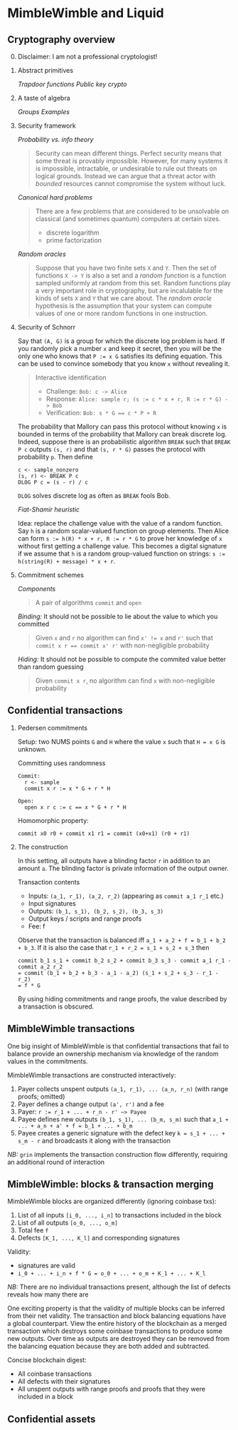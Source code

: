MimbleWimble and Liquid
====

## Cryptography overview

0.  Disclaimer: I am not a professional cryptologist!

1.  Abstract primitives

    _Trapdoor functions_
    _Public key crypto_

2.  A taste of algebra

    _Groups_
    _Examples_

3.  Security framework

    _Probability vs. info theory_

    > Security can mean different things.  Perfect security means that some threat is provably impossible.  However, for many systems it is impossible, intractable, or undesirable to rule out threats on logical grounds.  Instead we can argue that a threat actor with _bounded_ resources cannot compromise the system without luck.

    _Canonical hard problems_

    > There are a few problems that are considered to be unsolvable on classical (and sometimes quantum) computers at certain sizes.
    >  * discrete logarithm
    >  * prime factorization

    _Random oracles_

    > Suppose that you have two finite sets `X` and `Y`.  Then the set of functions `X -> Y` is also a set and a _random function_ is a function sampled uniformly at random from this set.  Random functions play a very important role in cryptography, but are incalulable for the kinds of sets `X` and `Y` that we care about.  The _random oracle_ hypothesis is the assumption that your system can compute values of one or more random functions in one instruction.

4.  Security of Schnorr

    Say that `(A, G)` is a group for which the discrete log problem is hard.  If you randomly pick a number `x` and keep it secret, then you will be the only one who knows that `P := x G` satisfies its defining equation.  This can be used to convince somebody that you know `x` without revealing it.

    > Interactive identification
    > * Challenge: `Bob: c -> Alice`
    > * Response: `Alice: sample r; (s := c * x + r, R := r * G) -> Bob`
    > * Verification: `Bob: s * G == c * P + R`

    The probability that Mallory can pass this protocol without knowing `x` is bounded in terms of the probability that Mallory can break discrete log.   Indeed, suppose there is an probabilistic algorithm `BREAK` such that `BREAK P c` outputs `(s, r)` and that `(s, r * G)` passes the protocol with probability `p`.  Then define

    ```
    c <- sample_nonzero
    (s, r) <- BREAK P c
    DLOG P c = (s - r) / c
    ```

    `DLOG` solves discrete log as often as `BREAK` fools Bob.

    _Fiat-Shamir heuristic_

     Idea: replace the challenge value with the value of a random function.  Say `h` is a random scalar-valued function on group elements.  Then Alice can form `s := h(R) * x + r, R := r * G` to prove her knowledge of `x` without first getting a challenge value.  This becomes a digital signature if we assume that `h` is a random group-valued function on strings: `s := h(string(R) + message) * x + r`.

5.  Commitment schemes

    _Components_

    > A pair of algorithms `commit` and `open`

    _Binding:_  It should not be possible to lie about the value to which you committed

    > Given `x` and `r` no algorithm can find `x' != x` and `r'` such that `commit x r == commit x' r'` with non-negligible probability

    _Hiding:_  It should not be possible to compute the commited value better than random guessing

    > Given `commit x r`, no algorithm can find `x` with non-negligible probability


## Confidential transactions

1.  Pedersen commitments

    Setup: two NUMS points `G` and `H` where the value `x` such that `H = x G`
    is unknown.

    Committing uses randomness
    ```
    Commit:
      r <- sample
      commit x r := x * G + r * H

    Open:
      open x r c := c == x * G + r * H
    ```

    Homomorphic property:
    ```
    commit x0 r0 + commit x1 r1 = commit (x0+x1) (r0 + r1)
    ```

2.  The construction

    In this setting, all outputs have a blinding factor `r` in addition to an amount `a`.  The blinding factor is private information of the output owner.

    Transaction contents

    * Inputs: `(a_1, r_1), (a_2, r_2)` (appearing as `commit a_1 r_1` etc.)
    * Input signatures
    * Outputs: `(b_1, s_1), (b_2, s_2), (b_3, s_3)`
    * Output keys / scripts and range proofs
    * Fee: f

    Observe that the transaction is balanced iff `a_1 + a_2 + f = b_1 + b_2 + b_3`.  If it is also the case that `r_1 + r_2 = s_1 + s_2 + s_3` then

    ```
    commit b_1 s_1 + commit b_2 s_2 + commit b_3 s_3 - commit a_1 r_1 - commit a_2 r_2
    = commit (b_1 + b_2 + b_3 - a_1 - a_2) (s_1 + s_2 + s_3 - r_1 - r_2)
    = f * G
    ```

    By using hiding commitments and range proofs, the value described by a transaction is obscured.


## MimbleWimble transactions

One big insight of MimbleWimble is that confidential transactions that fail to balance provide an ownership mechanism via knowledge of the random values in the commitments.

MimbleWimble transactions are constructed interactively:

1. Payer collects unspent outputs `(a_1, r_1), ... (a_n, r_n)` (with range proofs; omitted)
2. Payer defines a change output `(a', r')` and a fee
3. Payer: `r := r_1 + ... + r_n - r' ~> Payee`
4. Payee defines new outputs `(b_1, s_1), ... (b_m, s_m)` such that `a_1 + ... + a_n + a' + f = b_1 + ... + b_m`
5. Payee creates a generic signature with the defect key `k = s_1 + ... + s_m - r` and broadcasts it along with the transaction

_NB:_ `grin` implements the transaction construction flow differently, requiring an additional round of interaction

## MimbleWimble: blocks & transaction merging

MimbleWimble blocks are organized differently (ignoring coinbase txs):

1. List of all inputs `[i_0, ..., i_n]` to transactions included in the block
2. List of all outputs `[o_0, ..., o_m]`
3. Total fee `f`
4. Defects `[K_1, ..., K_l]` and corresponding signatures

Validity:

* signatures are valid
* `i_0 + ... + i_n + f * G = o_0 + ... + o_m + K_1 + ... + K_l`

_NB:_ There are no individual transactions present, although the list of defects reveals how many there are

One exciting property is that the validity of multiple blocks can be inferred from their net validity.  The transaction and block balancing equations have a global counterpart.  View the entire history of the blockchain as a merged transaction which destroys some coinbase transactions to produce some new outputs.  Over time as outputs are destroyed they can be removed from the balancing equation because they are both added and subtracted.

Concise blockchain digest:

* All coinbase transactions
* All defects with their signatures
* All unspent outputs with range proofs and proofs that they were included in a block

## Confidential assets
